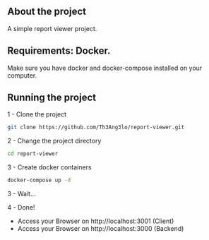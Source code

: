 ## About the project

A simple report viewer project.

## Requirements: Docker.

Make sure you have docker and docker-compose installed on your computer.

## Running the project

1 - Clone the project

```zsh
git clone https://github.com/Th3Ang3lo/report-viewer.git
```

2 - Change the project directory

```zsh
cd report-viewer
```

3 - Create docker containers

```zsh
docker-compose up -d
```

3 - Wait...

4 - Done!

- Access your Browser on http://localhost:3001 (Client)
- Access your Browser on http://localhost:3000 (Backend)
